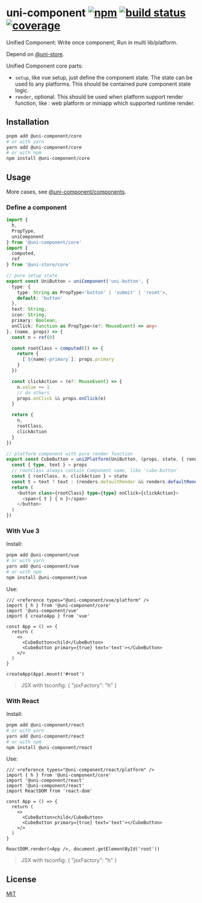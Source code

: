 # uni-component [![npm](https://badgen.net/npm/v/@uni-component/core)](https://www.npmjs.com/package/@uni-component/core) [![build status](https://github.com/dolymood/uni-component/workflows/test/badge.svg)](https://github.com/dolymood/uni-component/actions/workflows/test.yml) [![coverage](https://badgen.net/codecov/c/github/dolymood/uni-component)](https://codecov.io/github/dolymood/uni-component)

Unified Component: Write once component, Run in multi lib/platform.

Depend on [@uni-store](https://github.com/dolymood/uni-store).

Unified Component core parts:

- `setup`, like vue setup, just define the component state. The state can be used to any platforms. This should be contained pure component state logic.
- `render`, optional. This should be used when platform support render function, like : web platform or miniapp which supported runtime render.

## Installation

```bash
pnpm add @uni-component/core
# or with yarn
yarn add @uni-component/core
# or with npm
npm install @uni-component/core
```

## Usage

More cases, see [@uni-component/components](https://github.com/dolymood/uni-component/tree/main/packages/components).

### Define a component

```ts
import {
  h,
  PropType,
  uniComponent
} from '@uni-component/core'
import {
  computed,
  ref
} from '@uni-store/core'

// pure setup state
export const UniButton = uniComponent('uni-button', {
  type: {
    type: String as PropType<'button' | 'submit' | 'reset'>,
    default: 'button'
  },
  text: String,
  icon: String,
  primary: Boolean,
  onClick: Function as PropType<(e?: MouseEvent) => any>
}, (name, props) => {
  const n = ref(0)

  const rootClass = computed(() => {
    return {
      [`${name}-primary`]: props.primary
    }
  })

  const clickAction = (e?: MouseEvent) => {
    n.value += 1
    // do others
    props.onClick && props.onClick(e)
  }

  return {
    n,
    rootClass,
    clickAction
  }
})

// platform component with pure render function
export const CubeButton = uni2Platform(UniButton, (props, state, { renders }) => {
  const { type, text } = props
  // rootClass always contain Component name, like 'cube-button'
  const { rootClass, n, clickAction } = state
  const t = text ? text : (renders.defaultRender && renders.defaultRender())
  return (
    <button class={rootClass} type={type} onClick={clickAction}>
      <span>{ t } { n }</span>
    </button>
  )
})
```

### With Vue 3

Install:

```bash
pnpm add @uni-component/vue
# or with yarn
yarn add @uni-component/vue
# or with npm
npm install @uni-component/vue
```

Use:

```tsx
/// <reference types="@uni-component/vue/platform" />
import { h } from '@uni-component/core'
import '@uni-component/vue'
import { createApp } from 'vue'

const App = () => {
  return (
    <>
      <CubeButton>child</CubeButton>
      <CubeButton primary={true} text='text'></CubeButton>
    </>
  )
}

createApp(App).mount('#root')
```

> JSX with tsconfig:
> { "jsxFactory": "h" }

### With React

Install:

```bash
pnpm add @uni-component/react
# or with yarn
yarn add @uni-component/react
# or with npm
npm install @uni-component/react
```

Use:

```tsx
/// <reference types="@uni-component/react/platform" />
import { h } from '@uni-component/core'
import '@uni-component/react'
import '@uni-component/react'
import ReactDOM from 'react-dom'

const App = () => {
  return (
    <>
      <CubeButton>child</CubeButton>
      <CubeButton primary={true} text='text'></CubeButton>
    </>
  )
}

ReactDOM.render(<App />, document.getElementById('root'))
```

> JSX with tsconfig:
> { "jsxFactory": "h" }

## License

[MIT](http://opensource.org/licenses/MIT)
